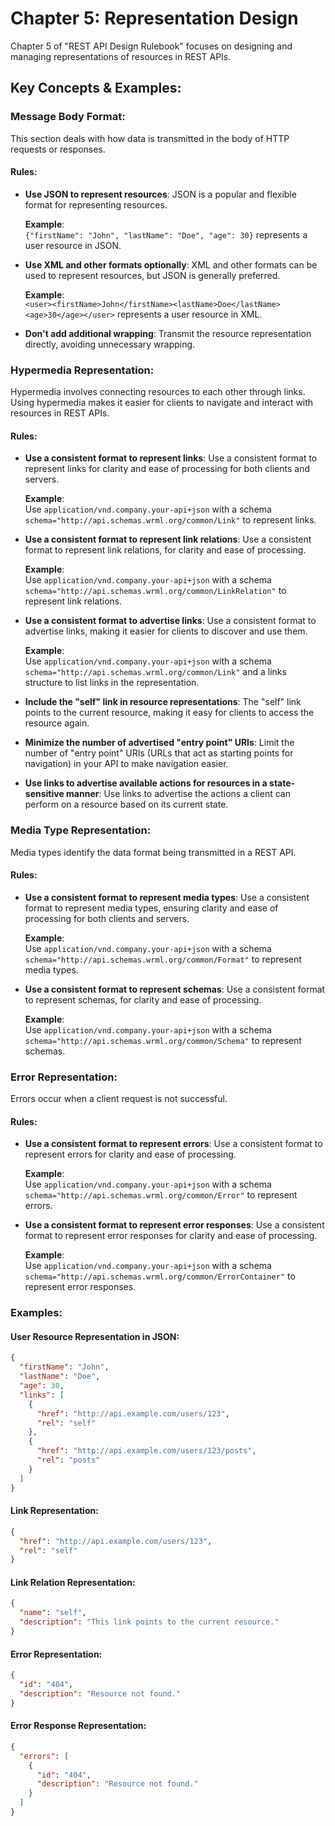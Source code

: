 # Chapter 5: Representation Design

Chapter 5 of "REST API Design Rulebook" focuses on designing and managing representations of resources in REST APIs.

## Key Concepts & Examples:

### Message Body Format:

This section deals with how data is transmitted in the body of HTTP requests or responses.

#### Rules:

- **Use JSON to represent resources**: JSON is a popular and flexible format for representing resources.

  **Example**:  
  `{"firstName": "John", "lastName": "Doe", "age": 30}` represents a user resource in JSON.

- **Use XML and other formats optionally**: XML and other formats can be used to represent resources, but JSON is generally preferred.

  **Example**:  
  `<user><firstName>John</firstName><lastName>Doe</lastName><age>30</age></user>` represents a user resource in XML.

- **Don't add additional wrapping**: Transmit the resource representation directly, avoiding unnecessary wrapping.

### Hypermedia Representation:

Hypermedia involves connecting resources to each other through links. Using hypermedia makes it easier for clients to navigate and interact with resources in REST APIs.

#### Rules:

- **Use a consistent format to represent links**: Use a consistent format to represent links for clarity and ease of processing for both clients and servers.

  **Example**:  
  Use `application/vnd.company.your-api+json` with a schema `schema="http://api.schemas.wrml.org/common/Link"` to represent links.

- **Use a consistent format to represent link relations**: Use a consistent format to represent link relations, for clarity and ease of processing.

  **Example**:  
  Use `application/vnd.company.your-api+json` with a schema `schema="http://api.schemas.wrml.org/common/LinkRelation"` to represent link relations.

- **Use a consistent format to advertise links**: Use a consistent format to advertise links, making it easier for clients to discover and use them.

  **Example**:  
  Use `application/vnd.company.your-api+json` with a schema `schema="http://api.schemas.wrml.org/common/Link"` and a links structure to list links in the representation.

- **Include the "self" link in resource representations**: The "self" link points to the current resource, making it easy for clients to access the resource again.

- **Minimize the number of advertised "entry point" URIs**: Limit the number of "entry point" URIs (URLs that act as starting points for navigation) in your API to make navigation easier.

- **Use links to advertise available actions for resources in a state-sensitive manner**: Use links to advertise the actions a client can perform on a resource based on its current state.

### Media Type Representation:

Media types identify the data format being transmitted in a REST API.

#### Rules:

- **Use a consistent format to represent media types**: Use a consistent format to represent media types, ensuring clarity and ease of processing for both clients and servers.

  **Example**:  
  Use `application/vnd.company.your-api+json` with a schema `schema="http://api.schemas.wrml.org/common/Format"` to represent media types.

- **Use a consistent format to represent schemas**: Use a consistent format to represent schemas, for clarity and ease of processing.

  **Example**:  
  Use `application/vnd.company.your-api+json` with a schema `schema="http://api.schemas.wrml.org/common/Schema"` to represent schemas.

### Error Representation:

Errors occur when a client request is not successful.

#### Rules:

- **Use a consistent format to represent errors**: Use a consistent format to represent errors for clarity and ease of processing.

  **Example**:  
  Use `application/vnd.company.your-api+json` with a schema `schema="http://api.schemas.wrml.org/common/Error"` to represent errors.

- **Use a consistent format to represent error responses**: Use a consistent format to represent error responses for clarity and ease of processing.

  **Example**:  
  Use `application/vnd.company.your-api+json` with a schema `schema="http://api.schemas.wrml.org/common/ErrorContainer"` to represent error responses.

### Examples:

#### User Resource Representation in JSON:

```json
{
  "firstName": "John",
  "lastName": "Doe",
  "age": 30,
  "links": [
    {
      "href": "http://api.example.com/users/123",
      "rel": "self"
    },
    {
      "href": "http://api.example.com/users/123/posts",
      "rel": "posts"
    }
  ]
}
```

#### Link Representation:

```json
{
  "href": "http://api.example.com/users/123",
  "rel": "self"
}
```

#### Link Relation Representation:

```json
{
  "name": "self",
  "description": "This link points to the current resource."
}
```

#### Error Representation:

```json
{
  "id": "404",
  "description": "Resource not found."
}
```

#### Error Response Representation:

```json
{
  "errors": [
    {
      "id": "404",
      "description": "Resource not found."
    }
  ]
}
```
